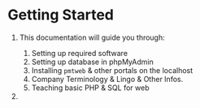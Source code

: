 # Getting Started
1. This documentation will guide you through:
    1. Setting up required software
    1. Setting up database in phpMyAdmin
    1. Installing `pmtweb` & other portals on the localhost
    1. Company Terminology & Lingo & Other Infos.
    1. Teaching basic PHP & SQL for web
    
1. 